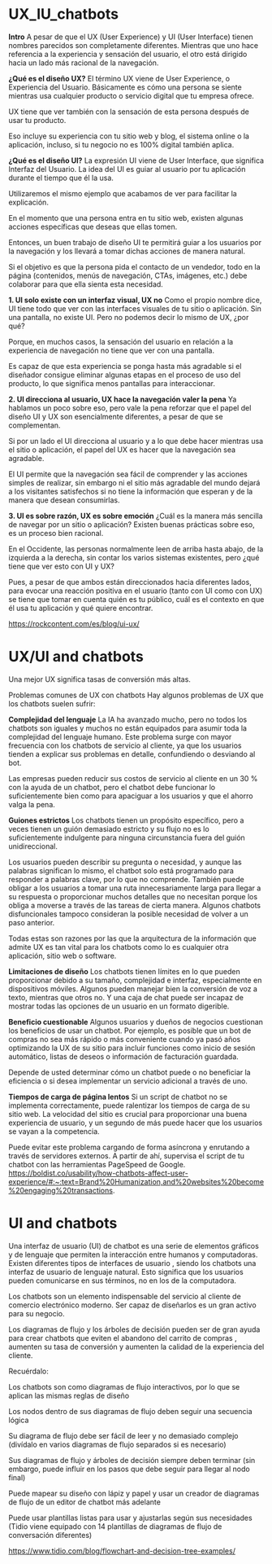 # UX_IU_chatbots
**Intro**
A pesar de que el UX (User Experience) y UI (User Interface) tienen nombres parecidos son completamente diferentes. Mientras que uno hace referencia a la experiencia y sensación del usuario, el otro está dirigido hacia un lado más racional de la navegación.

**¿Qué es el diseño UX?**
El término UX viene de User Experience, o Experiencia del Usuario. Básicamente es cómo una persona se siente mientras usa cualquier producto o servicio digital que tu empresa ofrece.

UX tiene que ver también con la sensación de esta persona después de usar tu producto.

Eso incluye su experiencia con tu sitio web y blog, el sistema online o la aplicación, incluso, si tu negocio no es 100% digital también aplica.


**¿Qué es el diseño UI?**
La expresión UI viene de User Interface, que significa Interfaz del Usuario. La idea del UI es guiar al usuario por tu aplicación durante el tiempo que él la usa.

Utilizaremos el mismo ejemplo que acabamos de ver para facilitar la explicación.

En el momento que una persona entra en tu sitio web, existen algunas acciones específicas que deseas que ellas tomen.

Entonces, un buen trabajo de diseño UI te permitirá guiar a los usuarios por la navegación y los llevará a tomar dichas acciones de manera natural.

Si el objetivo es que la persona pida el contacto de un vendedor, todo en la página (contenidos, menús de navegación, CTAs, imágenes, etc.) debe colaborar para que ella sienta esta necesidad.


**1. UI solo existe con un interfaz visual, UX no**
Como el propio nombre dice, UI tiene todo que ver con las interfaces visuales de tu sitio o aplicación. Sin una pantalla, no existe UI. Pero no podemos decir lo mismo de UX, ¿por qué?

Porque, en muchos casos, la sensación del usuario en relación a la experiencia de navegación no tiene que ver con una pantalla.

Es capaz de que esta experiencia se ponga hasta más agradable si el diseñador consigue eliminar algunas etapas en el proceso de uso del producto, lo que significa menos pantallas para interaccionar.


**2. UI direcciona al usuario, UX hace la navegación valer la pena**
Ya hablamos un poco sobre eso, pero vale la pena reforzar que el papel del diseño UI y UX son esencialmente diferentes, a pesar de que se complementan.

Si por un lado el UI direcciona al usuario y a lo que debe hacer mientras usa el sitio o aplicación, el papel del UX es hacer que la navegación sea agradable.

El UI permite que la navegación sea fácil de comprender y las acciones simples de realizar, sin embargo ni el sitio más agradable del mundo dejará a los visitantes satisfechos si no tiene la información que esperan y de la manera que desean consumirlas.


**3. UI es sobre razón, UX es sobre emoción**
¿Cuál es la manera más sencilla de navegar por un sitio o aplicación? Existen buenas prácticas sobre eso, es un proceso bien racional.

En el Occidente, las personas normalmente leen de arriba hasta abajo, de la izquierda a la derecha, sin contar los varios sistemas existentes, pero ¿qué tiene que ver esto con UI y UX?

Pues, a pesar de que ambos están direccionados hacia diferentes lados, para evocar una reacción positiva en el usuario (tanto con UI como con UX) se tiene que tomar en cuenta quién es tu público, cuál es el contexto en que él usa tu aplicación y qué quiere encontrar.

https://rockcontent.com/es/blog/ui-ux/



# UX/UI and chatbots

Una mejor UX significa tasas de conversión más altas. 

Problemas comunes de UX con chatbots
Hay algunos problemas de UX que los chatbots suelen sufrir:

**Complejidad del lenguaje**
La IA ha avanzado mucho, pero no todos los chatbots son iguales y muchos no están equipados para asumir toda la complejidad del lenguaje humano. Este problema surge con mayor frecuencia con los chatbots de servicio al cliente, ya que los usuarios tienden a explicar sus problemas en detalle, confundiendo o desviando al bot.

Las empresas pueden reducir sus costos de servicio al cliente en un 30 % con la ayuda de un chatbot, pero el chatbot debe funcionar lo suficientemente bien como para apaciguar a los usuarios y que el ahorro valga la pena.

**Guiones estrictos**
Los chatbots tienen un propósito específico, pero a veces tienen un guión demasiado estricto y su flujo no es lo suficientemente indulgente para ninguna circunstancia fuera del guión unidireccional. 

Los usuarios pueden describir su pregunta o necesidad, y aunque las palabras significan lo mismo, el chatbot solo está programado para responder a palabras clave, por lo que no comprende. También puede obligar a los usuarios a tomar una ruta innecesariamente larga para llegar a su respuesta o proporcionar muchos detalles que no necesitan porque los obliga a moverse a través de las tareas de cierta manera. Algunos chatbots disfuncionales tampoco consideran la posible necesidad de volver a un paso anterior. 

Todas estas son razones por las que la arquitectura de la información que admite UX es tan vital para los chatbots como lo es cualquier otra aplicación, sitio web o software. 

**Limitaciones de diseño**
Los chatbots tienen límites en lo que pueden proporcionar debido a su tamaño, complejidad e interfaz, especialmente en dispositivos móviles. Algunos pueden manejar bien la conversión de voz a texto, mientras que otros no. Y una caja de chat puede ser incapaz de mostrar todas las opciones de un usuario en un formato digerible.

**Beneficio cuestionable**
Algunos usuarios y dueños de negocios cuestionan los beneficios de usar un chatbot. Por ejemplo, es posible que un bot de compras no sea más rápido o más conveniente cuando ya pasó años optimizando la UX de su sitio para incluir funciones como inicio de sesión automático, listas de deseos o información de facturación guardada. 

Depende de usted determinar cómo un chatbot puede o no beneficiar la eficiencia o si desea implementar un servicio adicional a través de uno.

**Tiempos de carga de página lentos**
Si un script de chatbot no se implementa correctamente, puede ralentizar los tiempos de carga de su sitio web. La velocidad del sitio es crucial para proporcionar una buena experiencia de usuario, y un segundo de más puede hacer que los usuarios se vayan a la competencia. 

Puede evitar este problema cargando de forma asíncrona y enrutando a través de servidores externos. A partir de ahí, supervisa el script de tu chatbot con las herramientas PageSpeed ​​de Google.
 https://boldist.co/usability/how-chatbots-affect-user-experience/#:~:text=Brand%20Humanization,and%20websites%20become%20engaging%20transactions.
 
 
 # UI and chatbots
 
 Una interfaz de usuario (UI) de chatbot es una serie de elementos gráficos y de lenguaje que permiten la interacción entre humanos y computadoras. Existen diferentes tipos de interfaces de usuario , siendo los chatbots una interfaz de usuario de lenguaje natural. Esto significa que los usuarios pueden comunicarse en sus términos, no en los de la computadora.


Los chatbots son un elemento indispensable del servicio al cliente de comercio electrónico moderno. Ser capaz de diseñarlos es un gran activo para su negocio. 

Los diagramas de flujo y los árboles de decisión pueden ser de gran ayuda para crear chatbots que eviten el abandono del carrito de compras , aumenten su tasa de conversión y aumenten la calidad de la experiencia del cliente.

Recuérdalo:

Los chatbots son como diagramas de flujo interactivos, por lo que se aplican las mismas reglas de diseño  

Los nodos dentro de sus diagramas de flujo deben seguir una secuencia lógica  

Su diagrama de flujo debe ser fácil de leer y no demasiado complejo (divídalo en varios diagramas de flujo separados si es necesario)  

Sus diagramas de flujo y árboles de decisión siempre deben terminar (sin embargo, puede influir en los pasos que debe seguir para llegar al nodo final)  

Puede mapear su diseño con lápiz y papel y usar un creador de diagramas de flujo de un editor de chatbot más adelante  

Puede usar plantillas listas para usar y ajustarlas según sus necesidades (Tidio viene equipado con 14 plantillas de diagramas de flujo de conversación diferentes)  


https://www.tidio.com/blog/flowchart-and-decision-tree-examples/
